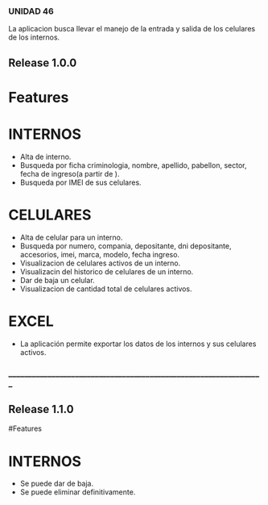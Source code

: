 ### UNIDAD 46

 La aplicacion busca llevar el manejo de la entrada y salida de los celulares de los internos.

## Release 1.0.0

# Features

# INTERNOS

 * Alta de interno.
 * Busqueda por ficha criminologia, nombre, apellido, pabellon, sector, fecha de ingreso(a partir de ).
 * Busqueda por IMEI de sus celulares.
 
# CELULARES

 * Alta de celular para un interno.
 * Busqueda por numero, compania, depositante, dni depositante, accesorios, imei, marca, modelo, fecha ingreso.
 * Visualizacion de celulares activos de un interno.
 * Visualizacin del historico de celulares de un interno.
 * Dar de baja un celular.
 * Visualizacion de cantidad total de celulares activos.
 
# EXCEL

* La aplicación permite exportar los datos de los internos y sus celulares activos.
 
### _________________________________________________________________

## Release 1.1.0

#Features

# INTERNOS
* Se puede dar de baja.
* Se puede eliminar definitivamente.